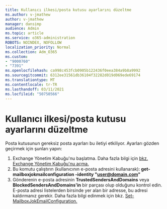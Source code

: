 ```yaml
---
title: Kullanıcı ilkesi/posta kutusu ayarlarını düzeltme
ms.author: v-jmathew
author: v-jmathew
manager: dansimp
audience: Admin
ms.topic: article
ms.service: o365-administration
ROBOTS: NOINDEX, NOFOLLOW
localization_priority: Normal
ms.collection: Adm_O365
ms.custom:
- "9000760"
- "7391"
ms.openlocfilehash: ca998c453fcb0905b122436f0eea384a9b8a9992
ms.sourcegitcommit: 6312ee31561db36104f32282d019d069ede69174
ms.translationtype: MT
ms.contentlocale: tr-TR
ms.lasthandoff: 03/11/2021
ms.locfileid: "50750566"
---
```

# <a name="fix-user-policymailbox-settings"></a>Kullanıcı ilkesi/posta kutusu ayarlarını düzeltme

Posta kutusunun gereksiz posta ayarları bu iletiyi etkiliyor. Ayarları gözden geçirmek için şunları yapın:

1. Exchange Yönetim Kabuğu'nu başlatma. Daha fazla bilgi için [bkz. Exchange Yönetim Kabuğu'nu açma.](https://go.microsoft.com/fwlink/?linkid=2101432)
2. Bu komutu çalıştırın (kullanıcının e-posta adresini kullanarak):  **get-mailboxjokmailconfiguration -identity "user@domain.com"**
3. Gönderenin e-posta adresinin **TrustedSendersAndDomains** veya **BlockedSendersAndDomains'in** bir parçası olup olduğunu kontrol edin. E-posta adresi listelerden birsinde yer alan bir adresse, bu adresi kaldırmanız gerekir. Daha fazla bilgi edinmek için bkz. [Set-MailboxJokEmailConfiguration.](https://go.microsoft.com/fwlink/?linkid=2101047)

